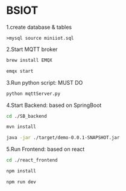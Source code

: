 # BSIOT

1.create database & tables

```mysql
>mysql source miniiot.sql
```



2.Start MQTT broker

```bash
brew install EMQX

emqx start
```



3.Run python script: MUST DO

```bash
python mqttServer.py
```



4.Start Backend: based on SpringBoot

```bash
cd ./SB_backend

mvn install

java -jar ./target/demo-0.0.1-SNAPSHOT.jar
```

5.Run Frontend: based on react

```bash
cd ./react_frontend

npm install

npm run dev
```

